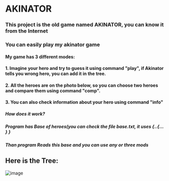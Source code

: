 # AKINATOR
### This project is the old game named AKINATOR, you can know it from the Internet
### You can easily play my akinator game
#### My game has 3 different modes: 
#### 1. Imagine your hero and try to guess it using command "play", if Akinator tells you wrong hero, you can add it in the tree.
#### 2. All the heroes are on the photo below, so you can choose two heroes and compare them using command "comp".
#### 3. You can also check information about your hero using command "info"

##### How does it work?
##### Program has Base of heroes(you can check the file base.txt, it uses {..{... } }
##### Than program Reads this base and you can use any or three mods
## Here is the Tree:
![image](https://user-images.githubusercontent.com/100768041/223735539-21c96e79-f18b-4db5-9823-746a0e8859be.png)
